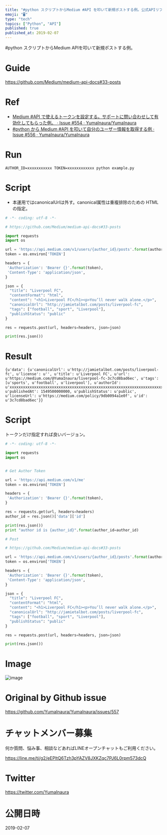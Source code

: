 ```yaml
---
title: "#python スクリプトからMedium #API を叩いて新規ポストする例。公式APIリファレンスより。 @yumainaura"
emoji: "🖥"
type: "tech"
topics: ["Python", "API"]
published: true
published_at: 2019-02-07
---
```


#python スクリプトからMedium APIを叩いて新規ポストする例。

# Guide

https://github.com/Medium/medium-api-docs#33-posts

# Ref

-  [Medium #API で使えるトークンを設定する。サポートに問い合わせして有効化してもらった例。 · Issue #554 · YumaInaura/YumaInaura](https://github.com/YumaInaura/YumaInaura/issues/554)
- [#python から Medium #API を叩いて自分のユーザー情報を取得する例 · Issue #556 · YumaInaura/YumaInaura](https://github.com/YumaInaura/YumaInaura/issues/556)

# Run

```
AUTHOR_ID=xxxxxxxxxxx TOKEN=xxxxxxxxxxxx python example.py
```

# Script

- 本運用ではcanonicalUrlは外す。canonical属性は重複排除のための HTMLの指定。

```py
# -*- coding: utf-8 -*-

# https://github.com/Medium/medium-api-docs#33-posts

import requests
import os

url = 'https://api.medium.com/v1/users/{author_id}/posts'.format(author_id=os.environ['AUTHOR_ID'])
token = os.environ['TOKEN']

headers = {
 'Authorization': 'Bearer {}'.format(token),
 'Content-Type': 'application/json',
}

json = {
  "title": "Liverpool FC",
  "contentFormat": "html",
  "content": "<h1>Liverpool FC</h1><p>You’ll never walk alone.</p>",
  "canonicalUrl": "http://jamietalbot.com/posts/liverpool-fc",
  "tags": ["football", "sport", "Liverpool"],
  "publishStatus": "public"
}

res = requests.post(url, headers=headers, json=json)

print(res.json())
```

# Result

```
{u'data': {u'canonicalUrl': u'http://jamietalbot.com/posts/liverpool-fc', u'license': u'', u'title': u'Liverpool FC', u'url': u'https://medium.com/@YumaInaura/liverpool-fc-3c7cd8bad6ec', u'tags': [u'sports', u'football', u'liverpool'], u'authorId': u'xxxxxxxxxxxxxxxxxxxxxxxxxxxxxxxxxxxxxxxxxxxxxxxxxxxxxxxxxxxxxxxxxxxxx, u'publishedAt': 1549500000000, u'publishStatus': u'public', u'licenseUrl': u'https://medium.com/policy/9db0094a1e0f', u'id': u'3c7cd8bad6ec'}}
```

# Script

トークンだけ指定すれば良いバージョン。

```py
# -*- coding: utf-8 -*-

import requests
import os


# Get Author Token

url = 'https://api.medium.com/v1/me'
token = os.environ['TOKEN']

headers = {
 'Authorization': 'Bearer {}'.format(token),
}

res = requests.get(url, headers=headers)
author_id = res.json()['data']['id']

print(res.json())
print "author id is {author_id}".format(author_id=author_id)

# Post

# https://github.com/Medium/medium-api-docs#33-posts

url = 'https://api.medium.com/v1/users/{author_id}/posts'.format(author_id=author_id)
token = os.environ['TOKEN']

headers = {
 'Authorization': 'Bearer {}'.format(token),
 'Content-Type': 'application/json',
}

json = {
  "title": "Liverpool FC",
  "contentFormat": "html",
  "content": "<h1>Liverpool FC</h1><p>You’ll never walk alone.</p>",
  "canonicalUrl": "http://jamietalbot.com/posts/liverpool-fc",
  "tags": ["football", "sport", "Liverpool"],
  "publishStatus": "public"
}

res = requests.post(url, headers=headers, json=json)

print(res.json())
```

# Image


![image](https://user-images.githubusercontent.com/13635059/52385537-6997f100-2ac5-11e9-926b-6f5fa55a9d08.png)


# Original by Github issue

https://github.com/YumaInaura/YumaInaura/issues/557








<!-- Update From Qiita API -->

# チャットメンバー募集


何か質問、悩み事、相談などあればLINEオープンチャットもご利用ください。

https://line.me/ti/g2/eEPltQ6Tzh3pYAZV8JXKZqc7PJ6L0rpm573dcQ





# Twitter


https://twitter.com/YumaInaura


<!-- Update From Qiita API -->



# 公開日時

2019-02-07
